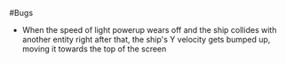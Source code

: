 #Bugs
- When the speed of light powerup wears off and the ship collides with another entity right after that, the ship's Y velocity gets bumped up, moving it towards the top of the screen